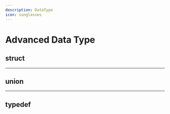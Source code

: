 ```yaml
---
description: DataType
icon: sunglasses
---
```


# Advanced Data Type

## struct





***

## union





***

## typedef



